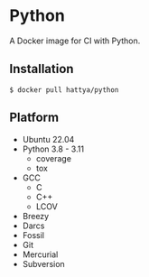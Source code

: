# Python

A Docker image for CI with Python.


## Installation

```console
$ docker pull hattya/python
```


## Platform

- Ubuntu 22.04
- Python 3.8 - 3.11
  - coverage
  - tox
- GCC
  - C
  - C++
  - LCOV
- Breezy
- Darcs
- Fossil
- Git
- Mercurial
- Subversion
